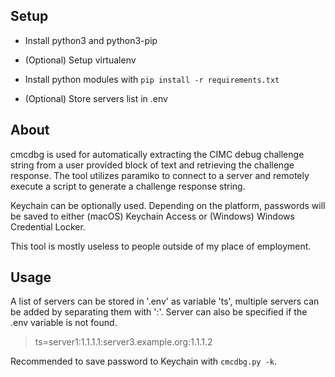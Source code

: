 ## Setup

* Install python3 and python3-pip

* (Optional) Setup virtualenv

* Install python modules with `pip install -r requirements.txt`

* (Optional) Store servers list in .env


## About
cmcdbg is used for automatically extracting the CIMC debug challenge string from a user provided block of text and retrieving the challenge response. The tool utilizes paramiko to connect to a server and remotely execute a script to generate a challenge response string.

Keychain can be optionally used. Depending on the platform, passwords will be saved to either (macOS) Keychain Access or (Windows) Windows Credential Locker.

This tool is mostly useless to people outside of my place of employment.

## Usage
A list of servers can be stored in '.env' as variable 'ts', multiple servers can be added by separating them with ':'. Server can also be specified if the .env variable is not found.

> ts=server1:1.1.1.1:server3.example.org:1.1.1.2

Recommended to save password to Keychain with `cmcdbg.py -k`.
